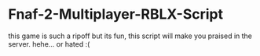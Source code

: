# Fnaf-2-Multiplayer-RBLX-Script
this game is such a ripoff but its fun, this script will make you praised in the server. hehe... or hated :(
